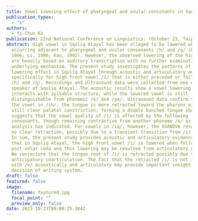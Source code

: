 ```yaml
---
title: Vowel lowering effect of pharyngeal and uvular consonants in Squliq Atayal
publication_types:
  - "1"
authors:
  - Yi-Chun Ko
publication: 22nd National Conference on Linguistics. (October 23, Taipei, Taiwan)
abstract: High vowel in Squliq Atayal has been alleged to be lowered when
  occurring adjacent to pharyngeal and uvular consonants /h/ and /q/ (Egerod,
  1966; Li, 1980; Rau, 1992). However, the observed lowering of the high vowels
  are heavily based on auditory transcription with no further examination on its
  underlying mechanism. The present study investigates the patterns of the vowel
  lowering effect in Squliq Atayal through acoustic and articulatory analyses,
  specifically for high front vowel /i/ that is either preceded or followed by
  /h/ and /q/. Recordings and Ultrasound data were collected from one native
  speaker of Squliq Atayal. The acoustic results show a vowel lowering effect
  interacts with syllable structure, while the lowered vowel is still
  distinguishable from phonemic /e/ and /ya/. Ultrasound data confirm that for
  the vowel in /ih/, the tongue is more retracted toward the pharynx with a
  still clear palatal constriction, forming a double bunched tongue shape. This
  suggests that the vowel quality of /i/ is affected by the following
  consonants, though remaining contrastive from another phoneme /e/ as acoustic
  analysis has indicated. For vowels in /iq/, however, the SSANOVA results show
  no clear retraction, possibly due to a transient transition from /i/ to /q/.
  In sum, the present study provides acoustic and articulatory evidences showing
  that in Squliq Atayal, the high front vowel /i/ is lowered when followed by
  post-velar coda and this lowering may be resulted from articulatory gestures.
  We conjecture that the tongue root of /i/ is retracted possibly due to an
  anticipatory coarticulation. The fact that the retracted /i/ is not identical
  with /e/ acoustically and articulatory may provide important insight into the
  decision of writing system.
draft: false
featured: false
image:
  filename: featured.jpg
  focal_point: ""
  preview_only: false
date: 2021-10-23T09:08:25.384Z
---
```

